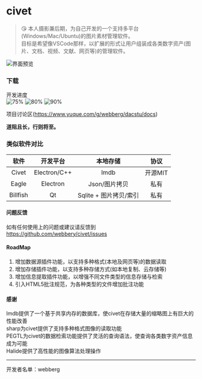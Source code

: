# civet

> :kissing_heart: 本人摄影兼后期，为自己开发的一个支持多平台(Windows/Mac/Ubuntu)的图片素材管理软件。  
目标是希望像VSCode那样，以扩展的形式让用户组装成各类数字资产(图片、文档、视频、文献、网页等)的管理软件。

![界面预览](https://raw.githubusercontent.com/webbery/civet/master/show.JPG)

### 下载

开发进度  
![75%](https://progress-bar.dev/75/?title=检索模块)
![80%](https://progress-bar.dev/80/?title=界面逻辑)
![90%](https://progress-bar.dev/90/?title=存储模块)

项目讨论区(https://www.yuque.com/g/webberg/dacstu/docs)  

**道阻且长，行则将至。**

### 类似软件对比
|  软件   | 开发平台  | 本地存储  | 协议 |
| :----: | :----:   |  :----: | :----: |
| Civet  | Electron/C++ | lmdb | 开源MIT
| Eagle  | Electron | Json/图片拷贝 | 私有
| Billfish  | Qt | Sqlite + 图片拷贝/索引 | 私有

#### 问题反馈

如有任何使用上的问题或建议请反馈到 https://github.com/webbery/civet/issues

#### RoadMap
1. 增加数据源插件功能，以支持多种格式(本地及网页等)的数据读取
2. 增加存储插件功能，以支持多种存储方式(如本地复制、云存储等)
3. 增加信息提取插件功能，以增强不同文件类型的信息存储与检索
4. 引入HTML5批注规范，为各种类型的文件增加批注功能

#### 感谢  
lmdb提供了一个基于共享内存的数据库，使civet在存储大量的缩略图上有巨大的性能改善  
sharp为civet提供了支持多种格式图像的读取功能  
PEGTL为civet的数据检索功能提供了灵活的查询语法，使查询各类数字资产信息成为可能  
Halide提供了高性能的图像算法处理操作

---

开发者名单：webberg
